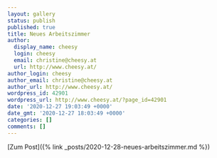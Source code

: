 ```yaml
---
layout: gallery
status: publish
published: true
title: Neues Arbeitszimmer
author:
  display_name: cheesy
  login: cheesy
  email: christine@cheesy.at
  url: http://www.cheesy.at/
author_login: cheesy
author_email: christine@cheesy.at
author_url: http://www.cheesy.at/
wordpress_id: 42901
wordpress_url: http://www.cheesy.at/?page_id=42901
date: '2020-12-27 19:03:49 +0000'
date_gmt: '2020-12-27 18:03:49 +0000'
categories: []
comments: []
---
```

<!-- wp:core-embed/wordpress {"url":"http://www.cheesy.at/2020/12/neues-arbeitszimmer/","type":"rich","providerNameSlug":"cheesy-at","className":""} -->
[Zum Post]({% link _posts/2020-12-28-neues-arbeitszimmer.md %})
<!-- /wp:core-embed/wordpress -->
<!-- wp:paragraph --><!-- /wp:paragraph -->
